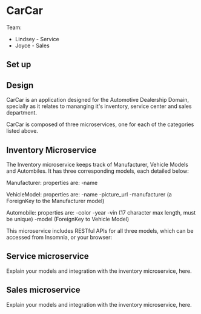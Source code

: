 # CarCar

Team:

* Lindsey - Service
* Joyce - Sales

## Set up

## Design

CarCar is an application designed for the Automotive Dealership Domain,
specially as it relates to mananging it's inventory, service center and sales department.

CarCar is composed of three microservices, one for each of the categories listed above.


## Inventory Microservice

The Inventory microservice keeps track of Manufacturer, Vehicle Models and Autombiles. It has three corresponding models, each detailed below:

Manufacturer:
    properties are:
        -name

VehicleModel:
    properties are:
        -name
        -picture_url
        -manufacturer (a ForeignKey to the Manufacturer model)

Automobile:
    properties are:
        -color
        -year
        -vin (17 character max length, must be unique)
        -model (ForeignKey to Vehicle Model)

This microservice includes RESTful APIs for all three models, which can be accessed from Insomnia, or your browser:








## Service microservice

Explain your models and integration with the inventory
microservice, here.

## Sales microservice

Explain your models and integration with the inventory
microservice, here.
